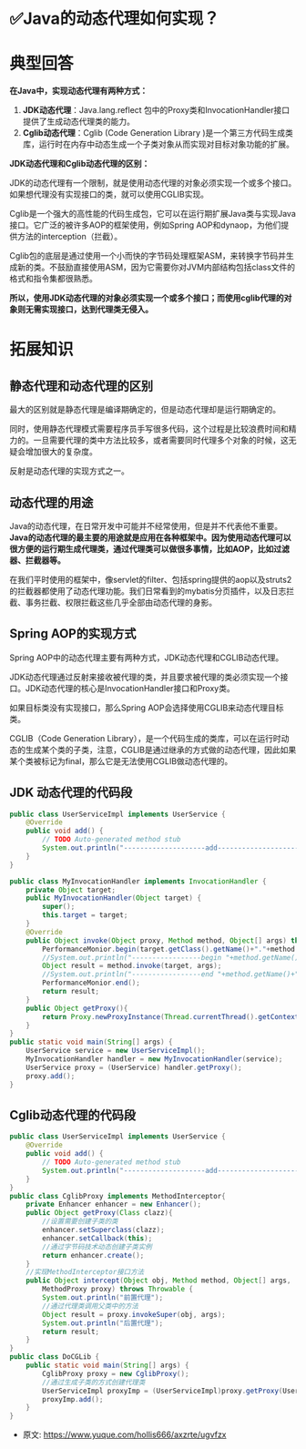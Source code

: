 # ✅Java的动态代理如何实现？
<!--page header-->

<a name="p8543"></a>
# 典型回答
**在Java中，实现动态代理有两种方式：**

1. **JDK动态代理**：Java.lang.reflect 包中的Proxy类和InvocationHandler接口提供了生成动态代理类的能力。
2. **Cglib动态代理**：Cglib (Code Generation Library )是一个第三方代码生成类库，运行时在内存中动态生成一个子类对象从而实现对目标对象功能的扩展。


**JDK动态代理和Cglib动态代理的区别：**

JDK的动态代理有一个限制，就是使用动态代理的对象必须实现一个或多个接口。如果想代理没有实现接口的类，就可以使用CGLIB实现。

Cglib是一个强大的高性能的代码生成包，它可以在运行期扩展Java类与实现Java接口。它广泛的被许多AOP的框架使用，例如Spring AOP和dynaop，为他们提供方法的interception（拦截）。

Cglib包的底层是通过使用一个小而快的字节码处理框架ASM，来转换字节码并生成新的类。不鼓励直接使用ASM，因为它需要你对JVM内部结构包括class文件的格式和指令集都很熟悉。

**所以，使用JDK动态代理的对象必须实现一个或多个接口；而使用cglib代理的对象则无需实现接口，达到代理类无侵入。**
<a name="T6l2g"></a>
# 拓展知识
<a name="dfuwn"></a>
## 静态代理和动态代理的区别
最大的区别就是静态代理是编译期确定的，但是动态代理却是运行期确定的。

同时，使用静态代理模式需要程序员手写很多代码，这个过程是比较浪费时间和精力的。一旦需要代理的类中方法比较多，或者需要同时代理多个对象的时候，这无疑会增加很大的复杂度。

反射是动态代理的实现方式之一。

<a name="Vwqo8"></a>
## 动态代理的用途

Java的动态代理，在日常开发中可能并不经常使用，但是并不代表他不重要。**Java的动态代理的最主要的用途就是应用在各种框架中。因为使用动态代理可以很方便的运行期生成代理类，通过代理类可以做很多事情，比如AOP，比如过滤器、拦截器等。**

在我们平时使用的框架中，像servlet的filter、包括spring提供的aop以及struts2的拦截器都使用了动态代理功能。我们日常看到的mybatis分页插件，以及日志拦截、事务拦截、权限拦截这些几乎全部由动态代理的身影。
<a name="DC99m"></a>
## Spring AOP的实现方式
Spring AOP中的动态代理主要有两种方式，JDK动态代理和CGLIB动态代理。

JDK动态代理通过反射来接收被代理的类，并且要求被代理的类必须实现一个接口。JDK动态代理的核心是InvocationHandler接口和Proxy类。

如果目标类没有实现接口，那么Spring AOP会选择使用CGLIB来动态代理目标类。

CGLIB（Code Generation Library），是一个代码生成的类库，可以在运行时动态的生成某个类的子类，注意，CGLIB是通过继承的方式做的动态代理，因此如果某个类被标记为final，那么它是无法使用CGLIB做动态代理的。
<a name="jwGcc"></a>
## JDK 动态代理的代码段
```java
public class UserServiceImpl implements UserService {
    @Override
    public void add() {
        // TODO Auto-generated method stub
        System.out.println("--------------------add----------------------");
    }
}

public class MyInvocationHandler implements InvocationHandler {
    private Object target;
    public MyInvocationHandler(Object target) {
        super();
        this.target = target;
    }
    @Override
    public Object invoke(Object proxy, Method method, Object[] args) throws Throwable {
        PerformanceMonior.begin(target.getClass().getName()+"."+method.getName());
        //System.out.println("-----------------begin "+method.getName()+"-----------------");
        Object result = method.invoke(target, args);
        //System.out.println("-----------------end "+method.getName()+"-----------------");
        PerformanceMonior.end();
        return result;
    }
    public Object getProxy(){
        return Proxy.newProxyInstance(Thread.currentThread().getContextClassLoader(), target.getClass().getInterfaces(), this);
    }
}
public static void main(String[] args) {
    UserService service = new UserServiceImpl();
    MyInvocationHandler handler = new MyInvocationHandler(service);
    UserService proxy = (UserService) handler.getProxy();
    proxy.add();
}
```
<a name="mqLvg"></a>
## Cglib动态代理的代码段
```java
public class UserServiceImpl implements UserService {
    @Override
    public void add() {
        // TODO Auto-generated method stub
        System.out.println("--------------------add----------------------");
    }
}
public class CglibProxy implements MethodInterceptor{ 
    private Enhancer enhancer = new Enhancer(); 
    public Object getProxy(Class clazz){ 
        //设置需要创建子类的类 
        enhancer.setSuperclass(clazz); 
        enhancer.setCallback(this); 
        //通过字节码技术动态创建子类实例 
        return enhancer.create(); 
    } 
    //实现MethodInterceptor接口方法 
    public Object intercept(Object obj, Method method, Object[] args, 
        MethodProxy proxy) throws Throwable { 
        System.out.println("前置代理"); 
        //通过代理类调用父类中的方法 
        Object result = proxy.invokeSuper(obj, args); 
        System.out.println("后置代理"); 
        return result; 
    } 
} 
public class DoCGLib { 
    public static void main(String[] args) { 
        CglibProxy proxy = new CglibProxy(); 
        //通过生成子类的方式创建代理类 
        UserServiceImpl proxyImp = (UserServiceImpl)proxy.getProxy(UserServiceImpl.class); 
        proxyImp.add(); 
    } 
}
```


<!--page footer-->
- 原文: <https://www.yuque.com/hollis666/axzrte/ugvfzx>